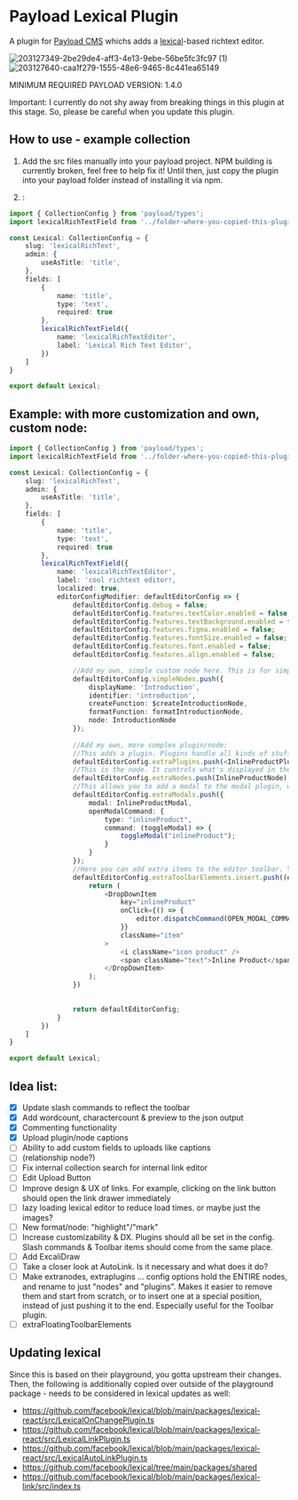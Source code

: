 # Payload Lexical Plugin

A plugin for [Payload CMS](https://github.com/payloadcms/payload) whichs adds a [lexical](https://lexical.dev/)-based richtext editor.

![203127349-2be29de4-aff3-4e13-9ebe-56be5fc3fc97 (1)](https://user-images.githubusercontent.com/70709113/204068103-a09f39e1-14e4-45fc-868a-68558380b74e.png)
![203127640-caa1f279-1555-48e6-9465-8c441ea65149](https://user-images.githubusercontent.com/70709113/204068104-8dcf337a-b18e-47b8-8ba3-3e777a1f834c.png)


MINIMUM REQUIRED PAYLOAD VERSION: 1.4.0

Important: I currently do not shy away from breaking things in this plugin at this stage. So, please be careful when you update this plugin.

## How to use - example collection

1. Add the src files manually into your payload project. NPM building is currently broken, feel free to help fix it! Until then, just copy the plugin into your payload folder instead of installing it via npm.

2. :
```ts
import { CollectionConfig } from 'payload/types';
import lexicalRichTextField from '../folder-where-you-copied-this-plugin-in/fields/lexicalRichTextField'

const Lexical: CollectionConfig = {
    slug: 'lexicalRichText',
    admin: {
        useAsTitle: 'title',
    },
    fields: [
        {
            name: 'title',
            type: 'text',
            required: true
        },
        lexicalRichTextField({
            name: 'lexicalRichTextEditor',
            label: 'Lexical Rich Text Editor',
        })
    ]
}

export default Lexical;

```

## Example: with more customization and own, custom node:
```ts
import { CollectionConfig } from 'payload/types';
import lexicalRichTextField from '../folder-where-you-copied-this-plugin-in/fields/lexicalRichTextField'

const Lexical: CollectionConfig = {
    slug: 'lexicalRichText',
    admin: {
        useAsTitle: 'title',
    },
    fields: [
        {
            name: 'title',
            type: 'text',
            required: true
        },
        lexicalRichTextField({
            name: 'lexicalRichTextEditor',
            label: 'cool richtext editor!,
            localized: true,
            editorConfigModifier: defaultEditorConfig => {
                defaultEditorConfig.debug = false;
                defaultEditorConfig.features.textColor.enabled = false;
                defaultEditorConfig.features.textBackground.enabled = false;
                defaultEditorConfig.features.figma.enabled = false;
                defaultEditorConfig.features.fontSize.enabled = false;
                defaultEditorConfig.features.font.enabled = false;
                defaultEditorConfig.features.align.enabled = false;

                //Add my own, simple custom node here. This is for simple nodes!
                defaultEditorConfig.simpleNodes.push({
                    displayName: 'Introduction',
                    identifier: 'introduction',
                    createFunction: $createIntroductionNode,
                    formatFunction: formatIntroductionNode,
                    node: IntroductionNode
                });
                
                //Add my own, more complex plugin/node:
                //This adds a plugin. Plugins handle all kinds of stuff, usually lexical commants, like an insertYourCustomNode command
                defaultEditorConfig.extraPlugins.push(<InlineProductPlugin />);
                //This is the node. It controls what's displayed in the editor, but also all the fields / what's imported and exported. Nodes are important!
                defaultEditorConfig.extraNodes.push(InlineProductNode);
                //This allows you to add a modal to the modal plugin, which is just used as a "place" to add some modals
                defaultEditorConfig.extraModals.push({
                    modal: InlineProductModal,
                    openModalCommand: {
                        type: "inlineProduct",
                        command: (toggleModal) => {
                            toggleModal("inlineProduct");
                        }
                    }
                });
                //Here you can add extra items to the editor toolbar. You need a button to add your new node, don't you?
                defaultEditorConfig.extraToolbarElements.insert.push((editor: LexicalEditor) => {
                    return (
                        <DropDownItem
                            key="inlineProduct"
                            onClick={() => {
                                editor.dispatchCommand(OPEN_MODAL_COMMAND, "inlineProduct");
                            }}
                            className="item"
                        >
                            <i className="icon product" />
                            <span className="text">Inline Product</span>
                        </DropDownItem>
                    );
                })
                

                return defaultEditorConfig;
            }
        })
    ]
}

export default Lexical;

```

## Idea list:

- [x] Update slash commands to reflect the toolbar
- [x] Add wordcount, charactercount & preview to the json output
- [x] Commenting functionality
- [x] Upload plugin/node captions
- [ ] Ability to add custom fields to uploads like captions
- [ ] (relationship node?)
- [ ] Fix internal collection search for internal link editor
- [ ] Edit Upload Button
- [ ] Improve design & UX of links. For example, clicking on the link button should open the link drawer immediately
- [ ] lazy loading lexical editor to reduce load times. or maybe just the images?
- [ ] New format/node: "highlight"/"mark"
- [ ] Increase customizability & DX. Plugins should all be set in the config. Slash commands & Toolbar items should come from the same place.
- [ ] Add ExcaliDraw
- [ ] Take a closer look at AutoLink. Is it necessary and what does it do?
- [ ] Make extranodes, extraplugins ... config options hold the ENTIRE nodes, and rename to just "nodes" and "plugins". Makes it easier to remove them and start from scratch, or to insert one at a special position, instead of just pushing it to the end. Especially useful for the Toolbar plugin.
- [ ] extraFloatingToolbarElements

## Updating lexical

Since this is based on their playground, you gotta upstream their changes. Then, the following is additionally copied over outside of the playground package - needs to be considered in lexical updates as well:

- https://github.com/facebook/lexical/blob/main/packages/lexical-react/src/LexicalOnChangePlugin.ts
- https://github.com/facebook/lexical/blob/main/packages/lexical-react/src/LexicalLinkPlugin.ts
- https://github.com/facebook/lexical/blob/main/packages/lexical-react/src/LexicalAutoLinkPlugin.ts
- https://github.com/facebook/lexical/tree/main/packages/shared
- https://github.com/facebook/lexical/blob/main/packages/lexical-link/src/index.ts
